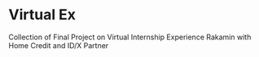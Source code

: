 # Virtual Ex
Collection of Final Project on Virtual Internship Experience Rakamin with Home Credit and ID/X Partner
